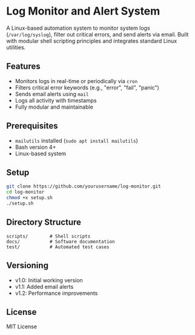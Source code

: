 # Log Monitor and Alert System

A Linux-based automation system to monitor system logs (`/var/log/syslog`), filter out critical errors, and send alerts via email. Built with modular shell scripting principles and integrates standard Linux utilities.

## Features

- Monitors logs in real-time or periodically via `cron`
- Filters critical error keywords (e.g., "error", "fail", "panic")
- Sends email alerts using `mail`
- Logs all activity with timestamps
- Fully modular and maintainable

## Prerequisites

- `mailutils` installed (`sudo apt install mailutils`)
- Bash version 4+
- Linux-based system

## Setup

```bash
git clone https://github.com/yourusername/log-monitor.git
cd log-monitor
chmod +x setup.sh
./setup.sh
```

## Directory Structure

```
scripts/        # Shell scripts
docs/           # Software documentation
test/           # Automated test cases
```

## Versioning

- v1.0: Initial working version
- v1.1: Added email alerts
- v1.2: Performance improvements

## License

MIT License
